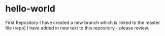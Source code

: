 # hello-world
First Repository 
I have created a new branch which is linked to the master file (repo) 
I have added in new text to this repository - please review. 
